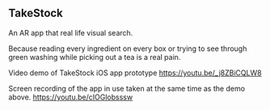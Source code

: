 ## TakeStock 

An AR app that  real life visual search. 

Because reading every ingredient on every box or trying to see through green washing while picking out a tea is a real pain.

Video demo of TakeStock iOS app prototype 
https://youtu.be/_j8ZBiCQLW8

Screen recording of the app in use taken at the same time as the demo above. 
https://youtu.be/cIOGlobsssw


